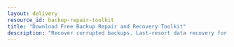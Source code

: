```yaml
---
layout: delivery
resource_id: backup-repair-toolkit
title: "Download Free Backup Repair and Recovery Toolkit"
description: "Recover corrupted backups. Last-resort data recovery for damaged backup archives."
---
```

